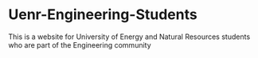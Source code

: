 # Uenr-Engineering-Students
This is a website for University of Energy and Natural Resources students who are part of the Engineering community
